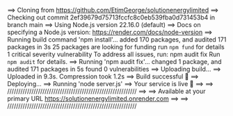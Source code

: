 ==> Cloning from https://github.com/EtimGeorge/solutionenergylimited
==> Checking out commit 2ef39679d75713fccfc8c0eb539fba0d731453b4 in branch main
==> Using Node.js version 22.16.0 (default)
==> Docs on specifying a Node.js version: https://render.com/docs/node-version
==> Running build command 'npm install'...
added 170 packages, and audited 171 packages in 3s
25 packages are looking for funding
  run `npm fund` for details
1 critical severity vulnerability
To address all issues, run:
  npm audit fix
Run `npm audit` for details.
==> Running 'npm audit fix'...
changed 1 package, and audited 171 packages in 5s
found 0 vulnerabilities
==> Uploading build...
==> Uploaded in 9.3s. Compression took 1.2s
==> Build successful 🎉
==> Deploying...
==> Running 'node server.js'
==> Your service is live 🎉
==> 
==> ///////////////////////////////////////////////////////////
==> 
==> Available at your primary URL https://solutionenergylimited.onrender.com
==> 
==> ///////////////////////////////////////////////////////////